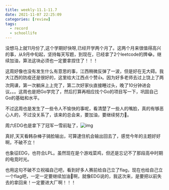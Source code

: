 ```yaml
---
title: weekly-11.1-11.7
date: 2021-11-07 22:25:09
categories: [review]
tags:
  - record
  - schoollife
---
```


没想马上就11月份了,这个学期好快呀,已经开学两个月了。这两个月来很值得高兴的事，从9月中旬起，坚持每天写题，到现在，已经拿了2个leetcode的牌😂。继续加油，算法这块必须也一定要拿捏住了！！！

这周好像也没有发生什么有意思的事，江西稍微反弹了一波，但是好在无大碍。我大江西的防疫还是很好的，这里给大江西点个赞👍。因为好多老师去过上饶上了两次网课，第一次躺床上上完了，第二次好家伙直接睡过头，晚了10分钟进会议。。。这周也是把Go学完了，然后打算再相应找个Go的项目写一下，巩固自己Go的基础和水平。

不过这周也是发生了一些令人不愉快的事呢，看清楚了一些人的嘴脸，真的有够恶心人的，不过没关系了，该来的总会来，要加油，要继续努力💪。

周六EDG也是拿下了冠军一雪前耻了，![img](https://gitee.com/cao_ziqiang/img/raw/master/20211108193208.jpg)

真好,天天看韩杂棒子骑脸输出，可算逮住机会输出回去了，感觉今年的主题好好啊，不破不立！

也象征EDG，也符合LPL。虽然现在是个游戏菜鸡，但还是忘记不了那段高中时期的电竞时光。

也用这句不破不立祝福自己吧，看到好多人赛前给自己立了flag，现在也给自己立一个flag吧，一定一定要继续加油💪啊，就像EDG说的，我这次来，是要把以前失去的拿回来！一定要进大厂啊！！！





